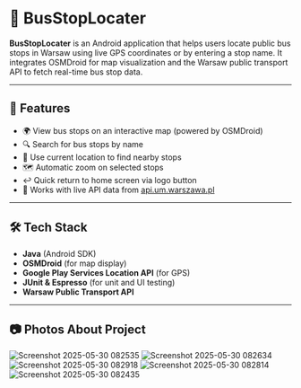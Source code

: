 # 🚌 BusStopLocater

**BusStopLocater** is an Android application that helps users locate public bus stops in Warsaw using live GPS coordinates or by entering a stop name. It integrates OSMDroid for map visualization and the Warsaw public transport API to fetch real-time bus stop data.

---

## 📱 Features

- 🌍 View bus stops on an interactive map (powered by OSMDroid)
- 🔍 Search for bus stops by name
- 📡 Use current location to find nearby stops
- 🗺️ Automatic zoom on selected stops
- ↩️ Quick return to home screen via logo button
- 📶 Works with live API data from [api.um.warszawa.pl](https://api.um.warszawa.pl/)

---

## 🛠️ Tech Stack

- **Java** (Android SDK)
- **OSMDroid** (for map display)
- **Google Play Services Location API** (for GPS)
- **JUnit & Espresso** (for unit and UI testing)
- **Warsaw Public Transport API**

---

## 📷 Photos About Project
![Screenshot 2025-05-30 082535](https://github.com/user-attachments/assets/d992f96f-f55e-4900-b127-e7f6e0f91982)
![Screenshot 2025-05-30 082634](https://github.com/user-attachments/assets/69832956-cd54-42f9-a365-007a868eeb55)
![Screenshot 2025-05-30 082918](https://github.com/user-attachments/assets/b5973e7c-23cd-4c35-9d8f-fd4bf8d90118)
![Screenshot 2025-05-30 082814](https://github.com/user-attachments/assets/5fc19468-7c53-40b7-808d-749fd231dfa6)
![Screenshot 2025-05-30 082435](https://github.com/user-attachments/assets/e105a4ec-9af4-40ec-a2e8-1eee8304c26f)
